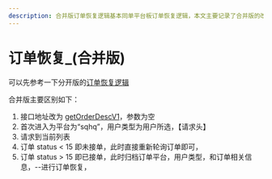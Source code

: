 ```yaml
---
description: 合并版订单恢复逻辑基本同单平台板订单恢复逻辑，本文主要记录了合并版的改动点
---
```


# 订单恢复\_\(合并版\)

可以先参考一下分开版的[订单恢复逻辑](../yue-che-liu-cheng/ding-dan-hui-fu-luo-ji.md)

合并版主要区别如下：

1. 接口地址改为 [getOrderDescV1](http://47.93.126.37/car/izu/order/getOrderDescV1)，参数为空
2. 首次进入为平台为“sqhq”，用户类型为用户所选，【请求头】
3. 请求到当前列表
4. 订单 status &lt; 15 即未接单，此时直接重新轮询订单即可，
5. 订单 status &gt; 15 即已接单，此时归档订单平台，用户类型，和订单相关信息，--进行订单恢复，

